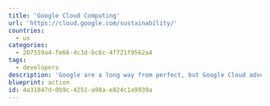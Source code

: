 ```yaml
---
title: 'Google Cloud Computing'
url: 'https://cloud.google.com/sustainability/'
countries:
  - us
categories:
  - 207559a4-fe66-4c3d-bc6c-4f721f9562a4
tags:
  - developers
description: 'Google are a long way from perfect, but Google Cloud advertises 100% renewable energy. They don''t _just_ offset, they actually reduce the electricity usage too, and "strive to build the world’s most energy-efficient computing network by squeezing more out of every watt of power we consume." Their main rival, Amazon AWS, does not do that, and actively hosts oil and gas companies, who use the platform to find more places to dig. Switching to Google Cloud (or a host who in turn is on Google Cloud), is one of many ways to make your platform have less impact on the earth.'
blueprint: action
id: 4a31047d-0b9c-4251-a98a-e824c1a9939a
---
```

